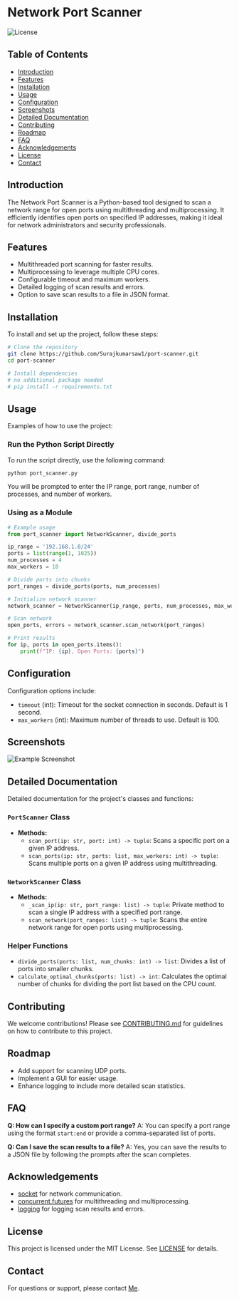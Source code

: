 
# Network Port Scanner

![License](https://img.shields.io/github/license/Surajkumarsaw1/port-scanner)

## Table of Contents
- [Introduction](#introduction)
- [Features](#features)
- [Installation](#installation)
- [Usage](#usage)
- [Configuration](#configuration)
- [Screenshots](#screenshots)
- [Detailed Documentation](#detailed-documentation)
- [Contributing](#contributing)
- [Roadmap](#roadmap)
- [FAQ](#faq)
- [Acknowledgements](#acknowledgements)
- [License](#license)
- [Contact](#contact)

## Introduction
The Network Port Scanner is a Python-based tool designed to scan a network range for open ports using multithreading and multiprocessing. It efficiently identifies open ports on specified IP addresses, making it ideal for network administrators and security professionals.

## Features
- Multithreaded port scanning for faster results.
- Multiprocessing to leverage multiple CPU cores.
- Configurable timeout and maximum workers.
- Detailed logging of scan results and errors.
- Option to save scan results to a file in JSON format.

## Installation
To install and set up the project, follow these steps:

```bash
# Clone the repository
git clone https://github.com/Surajkumarsaw1/port-scanner.git
cd port-scanner

# Install dependencies
# no additional package needed
# pip install -r requirements.txt
```

## Usage
Examples of how to use the project:

### Run the Python Script Directly
To run the script directly, use the following command:
```bash
python port_scanner.py
```
You will be prompted to enter the IP range, port range, number of processes, and number of workers.

### Using as a Module
```python
# Example usage
from port_scanner import NetworkScanner, divide_ports

ip_range = '192.168.1.0/24'
ports = list(range(1, 1025))
num_processes = 4
max_workers = 10

# Divide ports into chunks
port_ranges = divide_ports(ports, num_processes)

# Initialize network scanner
network_scanner = NetworkScanner(ip_range, ports, num_processes, max_workers)

# Scan network
open_ports, errors = network_scanner.scan_network(port_ranges)

# Print results
for ip, ports in open_ports.items():
    print(f"IP: {ip}, Open Ports: {ports}")
```

## Configuration
Configuration options include:
- `timeout` (int): Timeout for the socket connection in seconds. Default is 1 second.
- `max_workers` (int): Maximum number of threads to use. Default is 100.

## Screenshots
![Example Screenshot](path/to/screenshot.png)

## Detailed Documentation
Detailed documentation for the project's classes and functions:

### `PortScanner` Class
- **Methods:**
  - `scan_port(ip: str, port: int) -> tuple`: Scans a specific port on a given IP address.
  - `scan_ports(ip: str, ports: list, max_workers: int) -> tuple`: Scans multiple ports on a given IP address using multithreading.

### `NetworkScanner` Class
- **Methods:**
  - `_scan_ip(ip: str, port_range: list) -> tuple`: Private method to scan a single IP address with a specified port range.
  - `scan_network(port_ranges: list) -> tuple`: Scans the entire network range for open ports using multiprocessing.

### Helper Functions
- `divide_ports(ports: list, num_chunks: int) -> list`: Divides a list of ports into smaller chunks.
- `calculate_optimal_chunks(ports: list) -> int`: Calculates the optimal number of chunks for dividing the port list based on the CPU count.

## Contributing
We welcome contributions! Please see [CONTRIBUTING.md](CONTRIBUTING.md) for guidelines on how to contribute to this project.

## Roadmap
- Add support for scanning UDP ports.
- Implement a GUI for easier usage.
- Enhance logging to include more detailed scan statistics.

## FAQ
**Q: How can I specify a custom port range?**
A: You can specify a port range using the format `start:end` or provide a comma-separated list of ports.

**Q: Can I save the scan results to a file?**
A: Yes, you can save the results to a JSON file by following the prompts after the scan completes.

## Acknowledgements
- [socket](https://docs.python.org/3/library/socket.html) for network communication.
- [concurrent.futures](https://docs.python.org/3/library/concurrent.futures.html) for multithreading and multiprocessing.
- [logging](https://docs.python.org/3/library/logging.html) for logging scan results and errors.

## License
This project is licensed under the MIT License. See [LICENSE](LICENSE) for details.

## Contact
For questions or support, please contact [Me](https://dsa.pythonanywhere.com/contact).
